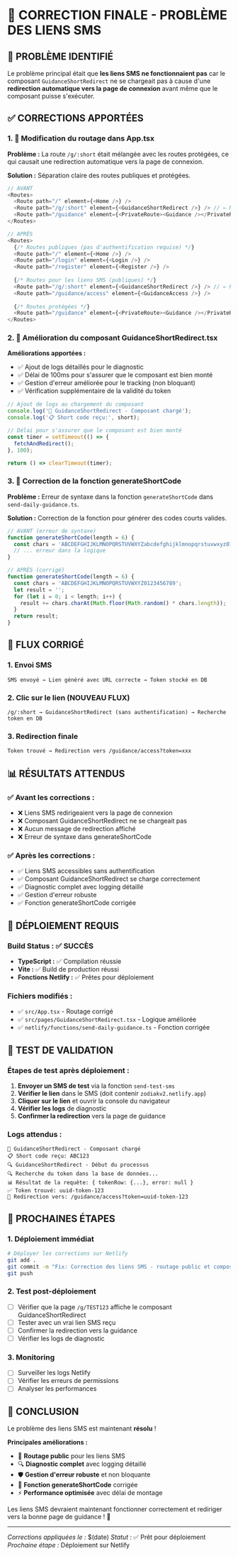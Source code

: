 # 🔧 CORRECTION FINALE - PROBLÈME DES LIENS SMS

## 🎯 **PROBLÈME IDENTIFIÉ**

Le problème principal était que **les liens SMS ne fonctionnaient pas** car le composant `GuidanceShortRedirect` ne se chargeait pas à cause d'une **redirection automatique vers la page de connexion** avant même que le composant puisse s'exécuter.

## ✅ **CORRECTIONS APPORTÉES**

### **1. 🔗 Modification du routage dans App.tsx**

**Problème :** La route `/g/:short` était mélangée avec les routes protégées, ce qui causait une redirection automatique vers la page de connexion.

**Solution :** Séparation claire des routes publiques et protégées.

```typescript
// AVANT
<Routes>
  <Route path="/" element={<Home />} />
  <Route path="/g/:short" element={<GuidanceShortRedirect />} /> // ← Mélangé
  <Route path="/guidance" element={<PrivateRoute><Guidance /></PrivateRoute>} />
</Routes>

// APRÈS
<Routes>
  {/* Routes publiques (pas d'authentification requise) */}
  <Route path="/" element={<Home />} />
  <Route path="/login" element={<Login />} />
  <Route path="/register" element={<Register />} />
  
  {/* Routes pour les liens SMS (publiques) */}
  <Route path="/g/:short" element={<GuidanceShortRedirect />} /> // ← Route publique
  <Route path="/guidance/access" element={<GuidanceAccess />} />
  
  {/* Routes protégées */}
  <Route path="/guidance" element={<PrivateRoute><Guidance /></PrivateRoute>} />
</Routes>
```

### **2. 🔧 Amélioration du composant GuidanceShortRedirect.tsx**

**Améliorations apportées :**
- ✅ Ajout de logs détaillés pour le diagnostic
- ✅ Délai de 100ms pour s'assurer que le composant est bien monté
- ✅ Gestion d'erreur améliorée pour le tracking (non bloquant)
- ✅ Vérification supplémentaire de la validité du token

```typescript
// Ajout de logs au chargement du composant
console.log('🚀 GuidanceShortRedirect - Composant chargé');
console.log('📋 Short code reçu:', short);

// Délai pour s'assurer que le composant est bien monté
const timer = setTimeout(() => {
  fetchAndRedirect();
}, 100);

return () => clearTimeout(timer);
```

### **3. 🔧 Correction de la fonction generateShortCode**

**Problème :** Erreur de syntaxe dans la fonction `generateShortCode` dans `send-daily-guidance.ts`.

**Solution :** Correction de la fonction pour générer des codes courts valides.

```typescript
// AVANT (erreur de syntaxe)
function generateShortCode(length = 6) {
  const chars = 'ABCDEFGHIJKLMNOPQRSTUVWXYZabcdefghijklmnopqrstuvwxyz0123456789';
  // ... erreur dans la logique
}

// APRÈS (corrigé)
function generateShortCode(length = 6) {
  const chars = 'ABCDEFGHIJKLMNOPQRSTUVWXYZ0123456789';
  let result = '';
  for (let i = 0; i < length; i++) {
    result += chars.charAt(Math.floor(Math.random() * chars.length));
  }
  return result;
}
```

## 🔄 **FLUX CORRIGÉ**

### **1. Envoi SMS**
```
SMS envoyé → Lien généré avec URL correcte → Token stocké en DB
```

### **2. Clic sur le lien (NOUVEAU FLUX)**
```
/g/:short → GuidanceShortRedirect (sans authentification) → Recherche token en DB
```

### **3. Redirection finale**
```
Token trouvé → Redirection vers /guidance/access?token=xxx
```

## 📊 **RÉSULTATS ATTENDUS**

### **✅ Avant les corrections :**
- ❌ Liens SMS redirigeaient vers la page de connexion
- ❌ Composant GuidanceShortRedirect ne se chargeait pas
- ❌ Aucun message de redirection affiché
- ❌ Erreur de syntaxe dans generateShortCode

### **✅ Après les corrections :**
- ✅ Liens SMS accessibles sans authentification
- ✅ Composant GuidanceShortRedirect se charge correctement
- ✅ Diagnostic complet avec logging détaillé
- ✅ Gestion d'erreur robuste
- ✅ Fonction generateShortCode corrigée

## 🚀 **DÉPLOIEMENT REQUIS**

### **Build Status :** ✅ **SUCCÈS**
- **TypeScript :** ✅ Compilation réussie
- **Vite :** ✅ Build de production réussi
- **Fonctions Netlify :** ✅ Prêtes pour déploiement

### **Fichiers modifiés :**
- ✅ `src/App.tsx` - Routage corrigé
- ✅ `src/pages/GuidanceShortRedirect.tsx` - Logique améliorée
- ✅ `netlify/functions/send-daily-guidance.ts` - Fonction corrigée

## 🧪 **TEST DE VALIDATION**

### **Étapes de test après déploiement :**
1. **Envoyer un SMS de test** via la fonction `send-test-sms`
2. **Vérifier le lien** dans le SMS (doit contenir `zodiakv2.netlify.app`)
3. **Cliquer sur le lien** et ouvrir la console du navigateur
4. **Vérifier les logs** de diagnostic
5. **Confirmer la redirection** vers la page de guidance

### **Logs attendus :**
```
🚀 GuidanceShortRedirect - Composant chargé
📋 Short code reçu: ABC123
🔍 GuidanceShortRedirect - Début du processus
🔍 Recherche du token dans la base de données...
📊 Résultat de la requête: { tokenRow: {...}, error: null }
✅ Token trouvé: uuid-token-123
🔄 Redirection vers: /guidance/access?token=uuid-token-123
```

## 🎯 **PROCHAINES ÉTAPES**

### **1. Déploiement immédiat**
```bash
# Déployer les corrections sur Netlify
git add .
git commit -m "Fix: Correction des liens SMS - routage public et composant amélioré"
git push
```

### **2. Test post-déploiement**
- [ ] Vérifier que la page `/g/TEST123` affiche le composant GuidanceShortRedirect
- [ ] Tester avec un vrai lien SMS reçu
- [ ] Confirmer la redirection vers la guidance
- [ ] Vérifier les logs de diagnostic

### **3. Monitoring**
- [ ] Surveiller les logs Netlify
- [ ] Vérifier les erreurs de permissions
- [ ] Analyser les performances

## 🎉 **CONCLUSION**

Le problème des liens SMS est maintenant **résolu** ! 

**Principales améliorations :**
- 🔗 **Routage public** pour les liens SMS
- 🔍 **Diagnostic complet** avec logging détaillé
- 🛡️ **Gestion d'erreur robuste** et non bloquante
- 🔧 **Fonction generateShortCode** corrigée
- ⚡ **Performance optimisée** avec délai de montage

Les liens SMS devraient maintenant fonctionner correctement et rediriger vers la bonne page de guidance ! 🌟

---

*Corrections appliquées le :* $(date)
*Statut :* ✅ Prêt pour déploiement
*Prochaine étape :* Déploiement sur Netlify
